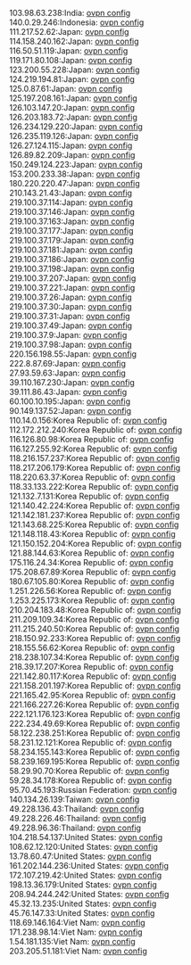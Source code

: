 103.98.63.238:India: [ovpn config](vpn/103_98_63_238.ovpn)  
140.0.29.246:Indonesia: [ovpn config](vpn/140_0_29_246.ovpn)  
111.217.52.62:Japan: [ovpn config](vpn/111_217_52_62.ovpn)  
114.158.240.162:Japan: [ovpn config](vpn/114_158_240_162.ovpn)  
116.50.51.119:Japan: [ovpn config](vpn/116_50_51_119.ovpn)  
119.171.80.108:Japan: [ovpn config](vpn/119_171_80_108.ovpn)  
123.200.55.228:Japan: [ovpn config](vpn/123_200_55_228.ovpn)  
124.219.194.81:Japan: [ovpn config](vpn/124_219_194_81.ovpn)  
125.0.87.61:Japan: [ovpn config](vpn/125_0_87_61.ovpn)  
125.197.208.161:Japan: [ovpn config](vpn/125_197_208_161.ovpn)  
126.103.147.20:Japan: [ovpn config](vpn/126_103_147_20.ovpn)  
126.203.183.72:Japan: [ovpn config](vpn/126_203_183_72.ovpn)  
126.234.129.220:Japan: [ovpn config](vpn/126_234_129_220.ovpn)  
126.235.119.126:Japan: [ovpn config](vpn/126_235_119_126.ovpn)  
126.27.124.115:Japan: [ovpn config](vpn/126_27_124_115.ovpn)  
126.89.82.209:Japan: [ovpn config](vpn/126_89_82_209.ovpn)  
150.249.124.223:Japan: [ovpn config](vpn/150_249_124_223.ovpn)  
153.200.233.38:Japan: [ovpn config](vpn/153_200_233_38.ovpn)  
180.220.220.47:Japan: [ovpn config](vpn/180_220_220_47.ovpn)  
210.143.21.43:Japan: [ovpn config](vpn/210_143_21_43.ovpn)  
219.100.37.114:Japan: [ovpn config](vpn/219_100_37_114.ovpn)  
219.100.37.146:Japan: [ovpn config](vpn/219_100_37_146.ovpn)  
219.100.37.163:Japan: [ovpn config](vpn/219_100_37_163.ovpn)  
219.100.37.177:Japan: [ovpn config](vpn/219_100_37_177.ovpn)  
219.100.37.179:Japan: [ovpn config](vpn/219_100_37_179.ovpn)  
219.100.37.181:Japan: [ovpn config](vpn/219_100_37_181.ovpn)  
219.100.37.186:Japan: [ovpn config](vpn/219_100_37_186.ovpn)  
219.100.37.198:Japan: [ovpn config](vpn/219_100_37_198.ovpn)  
219.100.37.207:Japan: [ovpn config](vpn/219_100_37_207.ovpn)  
219.100.37.221:Japan: [ovpn config](vpn/219_100_37_221.ovpn)  
219.100.37.26:Japan: [ovpn config](vpn/219_100_37_26.ovpn)  
219.100.37.30:Japan: [ovpn config](vpn/219_100_37_30.ovpn)  
219.100.37.31:Japan: [ovpn config](vpn/219_100_37_31.ovpn)  
219.100.37.49:Japan: [ovpn config](vpn/219_100_37_49.ovpn)  
219.100.37.9:Japan: [ovpn config](vpn/219_100_37_9.ovpn)  
219.100.37.98:Japan: [ovpn config](vpn/219_100_37_98.ovpn)  
220.156.198.55:Japan: [ovpn config](vpn/220_156_198_55.ovpn)  
222.8.87.69:Japan: [ovpn config](vpn/222_8_87_69.ovpn)  
27.93.59.63:Japan: [ovpn config](vpn/27_93_59_63.ovpn)  
39.110.167.230:Japan: [ovpn config](vpn/39_110_167_230.ovpn)  
39.111.86.43:Japan: [ovpn config](vpn/39_111_86_43.ovpn)  
60.100.10.195:Japan: [ovpn config](vpn/60_100_10_195.ovpn)  
90.149.137.52:Japan: [ovpn config](vpn/90_149_137_52.ovpn)  
110.14.0.156:Korea Republic of: [ovpn config](vpn/110_14_0_156.ovpn)  
112.172.212.240:Korea Republic of: [ovpn config](vpn/112_172_212_240.ovpn)  
116.126.80.98:Korea Republic of: [ovpn config](vpn/116_126_80_98.ovpn)  
116.127.255.92:Korea Republic of: [ovpn config](vpn/116_127_255_92.ovpn)  
118.216.157.237:Korea Republic of: [ovpn config](vpn/118_216_157_237.ovpn)  
118.217.206.179:Korea Republic of: [ovpn config](vpn/118_217_206_179.ovpn)  
118.220.63.37:Korea Republic of: [ovpn config](vpn/118_220_63_37.ovpn)  
118.33.133.222:Korea Republic of: [ovpn config](vpn/118_33_133_222.ovpn)  
121.132.7.131:Korea Republic of: [ovpn config](vpn/121_132_7_131.ovpn)  
121.140.42.224:Korea Republic of: [ovpn config](vpn/121_140_42_224.ovpn)  
121.142.181.237:Korea Republic of: [ovpn config](vpn/121_142_181_237.ovpn)  
121.143.68.225:Korea Republic of: [ovpn config](vpn/121_143_68_225.ovpn)  
121.148.118.43:Korea Republic of: [ovpn config](vpn/121_148_118_43.ovpn)  
121.150.152.204:Korea Republic of: [ovpn config](vpn/121_150_152_204.ovpn)  
121.88.144.63:Korea Republic of: [ovpn config](vpn/121_88_144_63.ovpn)  
175.116.24.34:Korea Republic of: [ovpn config](vpn/175_116_24_34.ovpn)  
175.208.67.89:Korea Republic of: [ovpn config](vpn/175_208_67_89.ovpn)  
180.67.105.80:Korea Republic of: [ovpn config](vpn/180_67_105_80.ovpn)  
1.251.226.56:Korea Republic of: [ovpn config](vpn/1_251_226_56.ovpn)  
1.253.225.173:Korea Republic of: [ovpn config](vpn/1_253_225_173.ovpn)  
210.204.183.48:Korea Republic of: [ovpn config](vpn/210_204_183_48.ovpn)  
211.209.109.34:Korea Republic of: [ovpn config](vpn/211_209_109_34.ovpn)  
211.215.240.50:Korea Republic of: [ovpn config](vpn/211_215_240_50.ovpn)  
218.150.92.233:Korea Republic of: [ovpn config](vpn/218_150_92_233.ovpn)  
218.155.56.62:Korea Republic of: [ovpn config](vpn/218_155_56_62.ovpn)  
218.238.107.34:Korea Republic of: [ovpn config](vpn/218_238_107_34.ovpn)  
218.39.17.207:Korea Republic of: [ovpn config](vpn/218_39_17_207.ovpn)  
221.142.80.117:Korea Republic of: [ovpn config](vpn/221_142_80_117.ovpn)  
221.158.201.197:Korea Republic of: [ovpn config](vpn/221_158_201_197.ovpn)  
221.165.42.95:Korea Republic of: [ovpn config](vpn/221_165_42_95.ovpn)  
221.166.227.26:Korea Republic of: [ovpn config](vpn/221_166_227_26.ovpn)  
222.121.176.123:Korea Republic of: [ovpn config](vpn/222_121_176_123.ovpn)  
222.234.49.69:Korea Republic of: [ovpn config](vpn/222_234_49_69.ovpn)  
58.122.238.251:Korea Republic of: [ovpn config](vpn/58_122_238_251.ovpn)  
58.231.12.121:Korea Republic of: [ovpn config](vpn/58_231_12_121.ovpn)  
58.234.155.143:Korea Republic of: [ovpn config](vpn/58_234_155_143.ovpn)  
58.239.169.195:Korea Republic of: [ovpn config](vpn/58_239_169_195.ovpn)  
58.29.90.70:Korea Republic of: [ovpn config](vpn/58_29_90_70.ovpn)  
59.28.34.178:Korea Republic of: [ovpn config](vpn/59_28_34_178.ovpn)  
95.70.45.193:Russian Federation: [ovpn config](vpn/95_70_45_193.ovpn)  
140.134.26.139:Taiwan: [ovpn config](vpn/140_134_26_139.ovpn)  
49.228.136.43:Thailand: [ovpn config](vpn/49_228_136_43.ovpn)  
49.228.226.46:Thailand: [ovpn config](vpn/49_228_226_46.ovpn)  
49.228.96.36:Thailand: [ovpn config](vpn/49_228_96_36.ovpn)  
104.218.54.137:United States: [ovpn config](vpn/104_218_54_137.ovpn)  
108.62.12.120:United States: [ovpn config](vpn/108_62_12_120.ovpn)  
13.78.60.47:United States: [ovpn config](vpn/13_78_60_47.ovpn)  
161.202.144.236:United States: [ovpn config](vpn/161_202_144_236.ovpn)  
172.107.219.42:United States: [ovpn config](vpn/172_107_219_42.ovpn)  
198.13.36.179:United States: [ovpn config](vpn/198_13_36_179.ovpn)  
208.94.244.242:United States: [ovpn config](vpn/208_94_244_242.ovpn)  
45.32.13.235:United States: [ovpn config](vpn/45_32_13_235.ovpn)  
45.76.147.33:United States: [ovpn config](vpn/45_76_147_33.ovpn)  
118.69.146.164:Viet Nam: [ovpn config](vpn/118_69_146_164.ovpn)  
171.238.98.14:Viet Nam: [ovpn config](vpn/171_238_98_14.ovpn)  
1.54.181.135:Viet Nam: [ovpn config](vpn/1_54_181_135.ovpn)  
203.205.51.181:Viet Nam: [ovpn config](vpn/203_205_51_181.ovpn)  
